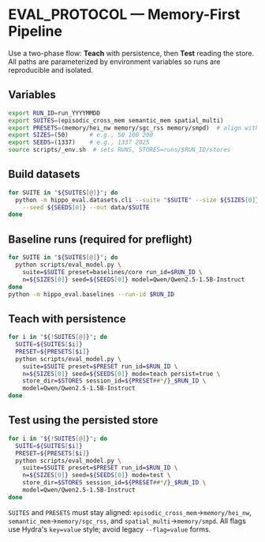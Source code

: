 # EVAL_PROTOCOL — Memory-First Pipeline

Use a two-phase flow: **Teach** with persistence, then **Test** reading the
store. All paths are parameterized by environment variables so runs are
reproducible and isolated.

## Variables
```bash
export RUN_ID=run_YYYYMMDD
export SUITES=(episodic_cross_mem semantic_mem spatial_multi)
export PRESETS=(memory/hei_nw memory/sgc_rss memory/smpd)  # align with SUITES
export SIZES=(50)      # e.g., 50 100 200
export SEEDS=(1337)    # e.g., 1337 2025
source scripts/_env.sh  # sets RUNS, STORES=runs/$RUN_ID/stores
```

## Build datasets
```bash
for SUITE in "${SUITES[@]}"; do
  python -m hippo_eval.datasets.cli --suite "$SUITE" --size ${SIZES[0]} \
    --seed ${SEEDS[0]} --out data/$SUITE
done
```

## Baseline runs (required for preflight)
```bash
for SUITE in "${SUITES[@]}"; do
  python scripts/eval_model.py \
    suite=$SUITE preset=baselines/core run_id=$RUN_ID \
    n=${SIZES[0]} seed=${SEEDS[0]} model=Qwen/Qwen2.5-1.5B-Instruct
done
python -m hippo_eval.baselines --run-id $RUN_ID
```

## Teach with persistence
```bash
for i in "${!SUITES[@]}"; do
  SUITE=${SUITES[$i]}
  PRESET=${PRESETS[$i]}
  python scripts/eval_model.py \
    suite=$SUITE preset=$PRESET run_id=$RUN_ID \
    n=${SIZES[0]} seed=${SEEDS[0]} mode=teach persist=true \
    store_dir=$STORES session_id=${PRESET##*/}_$RUN_ID \
    model=Qwen/Qwen2.5-1.5B-Instruct
done
```

## Test using the persisted store
```bash
for i in "${!SUITES[@]}"; do
  SUITE=${SUITES[$i]}
  PRESET=${PRESETS[$i]}
  python scripts/eval_model.py \
    suite=$SUITE preset=$PRESET run_id=$RUN_ID \
    n=${SIZES[0]} seed=${SEEDS[0]} mode=test \
    store_dir=$STORES session_id=${PRESET##*/}_$RUN_ID \
    model=Qwen/Qwen2.5-1.5B-Instruct
done
```

`SUITES` and `PRESETS` must stay aligned:
`episodic_cross_mem`→`memory/hei_nw`, `semantic_mem`→`memory/sgc_rss`,
and `spatial_multi`→`memory/smpd`. All flags use Hydra's `key=value`
style; avoid legacy `--flag=value` forms.

